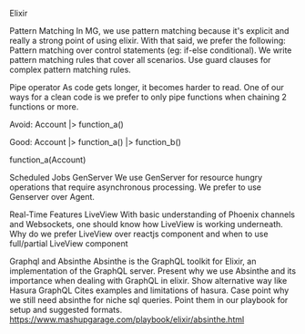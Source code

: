 Elixir

Pattern Matching
In MG, we use pattern matching because it's explicit and really a strong point of using elixir. With that said, we prefer the following:
Pattern matching over control statements (eg: if-else conditional).
We write pattern matching rules that cover all scenarios.
Use guard clauses for complex pattern matching rules.

Pipe operator
As code gets longer, it becomes harder to read. One of our ways for a clean code is we prefer to only pipe functions when chaining 2 functions or more.

Avoid:
  Account
  |> function_a()

Good:
  Account
  |> function_a()
  |> function_b()

  function_a(Account)

Scheduled Jobs
GenServer
We use GenServer for resource hungry operations that require asynchronous processing.
We prefer to use Genserver over Agent.

Real-Time Features
LiveView
With basic understanding of Phoenix channels and Websockets, one should know how LiveView is working underneath.
Why do we prefer LiveView over reactjs component and when to use full/partial LiveView component

Graphql and Absinthe
Absinthe is the GraphQL toolkit for Elixir, an implementation of the GraphQL server.
Present why we use Absinthe and its importance when dealing with GraphQL in elixir.
Show alternative way like Hasura GraphQL
Cites examples and limitations of hasura. Case point why we still need absinthe for niche sql queries.
Point them in our playbook for setup and suggested formats. https://www.mashupgarage.com/playbook/elixir/absinthe.html

